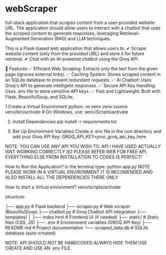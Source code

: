 # webScraper
full-stack application that scrapes content from a user-provided website URL. The application should allow users to interact with a chatbot that uses the scraped content to generate responses, leveraging Retrieval-Augmented Generation (RAG) and LLM techniques.

This is a Flask-based web application that allows users to:
✔ Scrape website content (only from the provided URL) and store it for future retrieval.
✔ Chat with an AI-powered chatbot using the Groq API.

🚀 Features
✅ Efficient Web Scraping: Extracts only the text from the given page (ignores external links).
✅ Caching System: Stores scraped content in an SQLite database to prevent redundant requests.
✅ AI Chatbot: Uses Groq's API to generate intelligent responses.
✅ Secure API Key Handling: Uses .env file to store sensitive API keys.
✅ Fast and Lightweight: Built with Flask, BeautifulSoup, and SQLite.

1.Create a Virtual Environment
python -m venv venv
source venv/bin/activate  # On Windows, use: venv\Scripts\activate

2. Install Dependencies
pip install -r requirements.txt

3. Set Up Environment Variables
Create a .env file in the root directory and add your Groq API Key:
GROQ_API_KEY=your_groq_api_key_here

 NOTE: YOU CAN USE ANY API YOU WISH TO. API I HAVE USED ACTUALLY ISNT WORKING CORRECTLY SO PLEASE REFER WEB FOR FREE API. EVERYTHING ELSE FROM INSTALLATION TO CODES IS PERFECT!

 How to Run the Application?
 in the terminal type: 
 python app.py
NOTE PLEASE WORK IN A VIRTUAL ENVIRONMENT IT IS RECOMENDED AND ALSO INSTALL ALL THE DEPENDENCIES THERE ONLY

How to start a Virtual envionment? 
venv/scripts/activate

structure: 

├── app.py              # Flask backend
├── scraper.py          # Web scraper (BeautifulSoup)
├── chatbot.py          # Groq Chatbot API integration
├── templates/
│   ├── index.html      # Frontend UI (if needed)
├── static/             # Static files (CSS, JS)
├── .env                # Environment variables (GROQ API Key)
├── README.md           # Project documentation
└── scraped_data.db     # SQLite database (auto-created)

NOTE: API SHOULD NOT BE HARDCODED ALWAYS HIDE THEM USE CREATE AND USE AN .env FILE.
